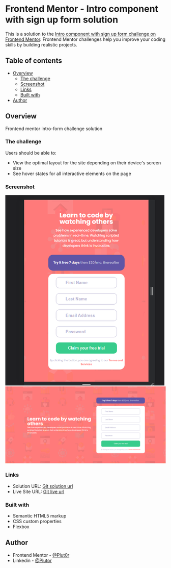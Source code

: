 # Frontend Mentor - Intro component with sign up form solution

This is a solution to the [Intro component with sign up form challenge on Frontend Mentor](https://www.frontendmentor.io/challenges/intro-component-with-signup-form-5cf91bd49edda32581d28fd1). Frontend Mentor challenges help you improve your coding skills by building realistic projects. 

## Table of contents

- [Overview](#overview)
  - [The challenge](#the-challenge)
  - [Screenshot](#screenshot)
  - [Links](#links)
  - [Built with](#built-with)
- [Author](#author)

## Overview

Frontend mentor intro-form challenge solution

### The challenge

Users should be able to:

- View the optimal layout for the site depending on their device's screen size
- See hover states for all interactive elements on the page

### Screenshot

![mobile-preview](./resources/screenshot/intro-form-mobile-preview.png)
![desktop-preview](./resources/screenshot/intro-form-desktop.png)

### Links

- Solution URL: [Git solution url](https://github.com/Plut0r/intro-card-form)
- Live Site URL: [Git live url](https://your-live-site-url.com)

### Built with

- Semantic HTML5 markup
- CSS custom properties
- Flexbox

## Author

- Frontend Mentor - [@Plut0r](https://www.frontendmentor.io/profile/Plut0r)
- Linkedin - [@Plutor](https://www.linkedin.com/in/plut0r)

